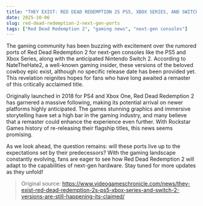 ```yaml
---
title: "THEY EXIST: RED DEAD REDEMPTION 2S PS5, XBOX SERIES, AND SWITCH 2 VERSIONS ARE STILL HAPPENING, ITS CLAIMED"
date: 2025-10-06
slug: red-dead-redemption-2-next-gen-ports
tags: ["Red Dead Redemption 2", "gaming news", "next-gen consoles"]
---
```


The gaming community has been buzzing with excitement over the rumored ports of Red Dead Redemption 2 for next-gen consoles like the PS5 and Xbox Series, along with the anticipated Nintendo Switch 2. According to NateTheHate2, a well-known gaming insider, these versions of the beloved cowboy epic exist, although no specific release date has been provided yet. This revelation reignites hopes for fans who have long awaited a remaster of this critically acclaimed title.

Originally launched in 2018 for PS4 and Xbox One, Red Dead Redemption 2 has garnered a massive following, making its potential arrival on newer platforms highly anticipated. The games stunning graphics and immersive storytelling have set a high bar in the gaming industry, and many believe that a remaster could enhance the experience even further. With Rockstar Games history of re-releasing their flagship titles, this news seems promising.

As we look ahead, the question remains: will these ports live up to the expectations set by their predecessors? With the gaming landscape constantly evolving, fans are eager to see how Red Dead Redemption 2 will adapt to the capabilities of next-gen hardware. Stay tuned for more updates as they unfold!
> Original source: https://www.videogameschronicle.com/news/they-exist-red-dead-redemption-2s-ps5-xbox-series-and-switch-2-versions-are-still-happening-its-claimed/